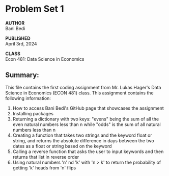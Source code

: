 # Problem Set 1

**AUTHOR**  
Bani Bedi

**PUBLISHED**  
April 3rd, 2024

**CLASS**  
Econ 481: Data Science in Economics

## Summary: 
This file contains the first coding assignment from Mr. Lukas Hager's Data Science in Economics (ECON 481) class. This assignment contains the following information:

1. How to access Bani Bedi's GitHub page that showcases the assignment
2. Installing packages
3. Returning a dictionary with two keys: "evens" being the sum of all the even natural numbers less than n while "odds" is the sum of all natural numbers less than n
4. Creating a function that takes two strings and the keyword float or string, and returns the absolute difference in days between the two dates as a float or string based on the keyword
5. Calling a reverse function that asks the user to input keywords and then returns that list in reverse order
6. Using natural numbers 'n' nd 'k' with 'n > k' to return the probability of getting 'k' heads from 'n' flips
